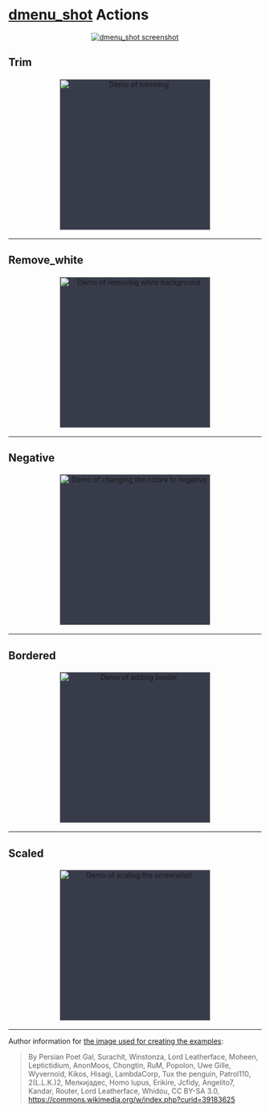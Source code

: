 # [dmenu_shot](https://codeberg.org/mehrad/dmenu_shot) Actions

<p align="center">
  <a href="https://codeberg.org/mehrad/dmenu_shot">
    <img alt="dmenu_shot screenshot" src="https://codeberg.org/mehrad/dmenu_shot/raw/branch/main/assets/menu_screenshot.png"/>
  </a>
</p>

## Trim

<p align="center">
    <img src="https://codeberg.org/mehrad/dmenu_shot/raw/branch/main/assets/trim.jpg" alt="Demo of trimming" width="300px" loading="lazy" style="vertical-align:bottom;background-color:#383c4a;margin:3px">
</p>

-------
## Remove_white

<p align="center">
    <img src="https://codeberg.org/mehrad/dmenu_shot/raw/branch/main/assets/remove_white.jpg" alt="Demo of removing white background" width="300px" loading="lazy" style="vertical-align:bottom;background-color:#383c4a;margin:3px">
</p>

-------
## Negative

<p align="center">
    <img src="https://codeberg.org/mehrad/dmenu_shot/raw/branch/main/assets/negative.jpg" alt="Demo of changing the colors to negative" width="300px" loading="lazy" style="vertical-align:bottom;background-color:#383c4a;margin:3px">
</p>

-------
## Bordered

<p align="center">
    <img src="https://codeberg.org/mehrad/dmenu_shot/raw/branch/main/assets/bordered.jpg" alt="Demo of adding border" width="300px" loading="lazy" style="vertical-align:bottom;background-color:#383c4a;margin:3px">
</p>

-------
## Scaled

<p align="center">
    <img src="https://codeberg.org/mehrad/dmenu_shot/raw/branch/main/assets/scaled.jpg" alt="Demo of scaling the screenshot" width="300px" loading="lazy" style="vertical-align:bottom;background-color:#383c4a;margin:3px">
</p>

-------

Author information for [the image used for creating the examples](https://commons.wikimedia.org/wiki/File:Scheme_cat_anatomy.svg):

> By Persian Poet Gal, Surachit, Winstonza, Lord Leatherface, Moheen, Leptictidium, AnonMoos, Chongtin, RuM, Popolon, Uwe Gille, Wyvernoid, Kikos, Hisagi, LambdaCorp, Tux the penguin, Patrol110, 2(L.L.K.)2, Мелкијадес, Homo lupus, Erikire, Jcfidy, Angelito7, Kandar, Router, Lord Leatherface, Whidou, CC BY-SA 3.0, https://commons.wikimedia.org/w/index.php?curid=39183625
